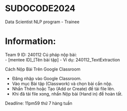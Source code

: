 # SUDOCODE2024
Data Scientist NLP program - Trainee
# Information:
Team 9
ID: 240112
Cú pháp nộp bài:    
     - [mentee ID]_[Tên bài tập]
     - Ví dụ: 240112_TextExtraction
     
Cách Nộp Bài Trên Google Classroom
   - Đăng nhập vào Google Classroom.
   - Vào mục Bài tập (Classwork) và chọn bài cần nộp.
   - Nhấn Thêm hoặc Tạo (Add or Create) để tải file lên.
   - Khi đã tải file xong, nhấn Nộp bài (Hand in) để hoàn tất.

Deadline: 11pm59 thứ 7 hàng tuần
